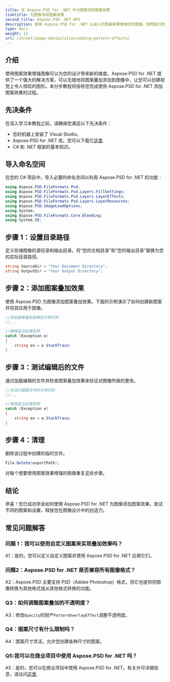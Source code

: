 ```yaml
---
title: 在 Aspose.PSD for .NET 中为图像添加图案效果
linktitle: 为图像添加图案效果
second_title: Aspose.PSD .NET API
description: 使用 Aspose.PSD for .NET 以迷人的图案效果增强您的图像。按照我们的分步指南无缝添加自定义图案。
type: docs
weight: 12
url: /zh/net/image-manipulation/adding-pattern-effects/
---
```

## 介绍

使用图案效果增强图像可以为您的设计带来新的维度。Aspose.PSD for .NET 提供了一个强大的解决方案，可以无缝地将图案叠加添加到图像中，让您可以创建视觉上令人惊叹的图形。本分步教程将指导您完成使用 Aspose.PSD for .NET 添加图案效果的过程。

## 先决条件

在深入学习本教程之前，请确保您满足以下先决条件：

- 您的机器上安装了 Visual Studio。
-  Aspose.PSD for .NET 库。您可以下载它[这里](https://releases.aspose.com/psd/net/).
- C# 和 .NET 框架的基本知识。

## 导入命名空间

在您的 C# 项目中，导入必要的命名空间以利用 Aspose.PSD for .NET 的功能：

```csharp
using Aspose.PSD.FileFormats.Psd;
using Aspose.PSD.FileFormats.Psd.Layers.FillSettings;
using Aspose.PSD.FileFormats.Psd.Layers.LayerEffects;
using Aspose.PSD.FileFormats.Psd.Layers.LayerResources;
using Aspose.PSD.ImageLoadOptions;
using System;
using Aspose.PSD.FileFormats.Core.Blending;
using System.IO;
```

## 步骤 1：设置目录路径

定义存储图像的源目录和输出目录。将“您的文档目录”和“您的输出目录”替换为您的实际目录路径。

```csharp
string SourceDir = "Your Document Directory";
string OutputDir = "Your Output Directory";
```

## 步骤 2：添加图案叠加效果

使用 Aspose.PSD 为图像添加图案叠加效果。下面的示例演示了如何创建新图案并将其应用于图像。

```csharp
//添加图案叠加效果的示例代码
//...

//确保适当处理异常
catch (Exception e)
{
    string ex = e.StackTrace;
}
```

## 步骤 3：测试编辑后的文件

通过加载编辑的文件并检查图案叠加效果来验证对图像所做的更改。

```csharp
//测试已编辑文件的示例代码
//...

//确保适当处理异常
catch (Exception e)
{
    string ex = e.StackTrace;
}
```

## 步骤 4：清理

删除该过程中创建的临时文件。

```csharp
File.Delete(exportPath);
```

对每个想要使用图案效果增强的图像重复这些步骤。

## 结论

恭喜！您已成功学会如何使用 Aspose.PSD for .NET 为图像添加图案效果。尝试不同的图案和设置，释放您在图像设计中的创造力。

## 常见问题解答

### 问题 1：我可以使用自定义图案来实现叠加效果吗？

A1：是的，您可以定义自定义图案并使用 Aspose.PSD for .NET 应用它们。

### 问题2：Aspose.PSD for .NET 是否兼容所有图像格式？

A2：Aspose.PSD 主要支持 PSD（Adobe Photoshop）格式，但它也提供将图像转换为其他格式或从其他格式转换的功能。

### Q3：如何调整图案叠加的不透明度？

 A3：修改`Opacity`的财产`PatternOverlayEffect`调整不透明度。

### Q4：图案尺寸有什么限制吗？

A4：图案尺寸灵活，允许您创建各种尺寸的图案。

### Q5:我可以在商业项目中使用 Aspose.PSD for .NET 吗？

A5：是的，您可以在商业项目中使用 Aspose.PSD for .NET。有关许可详细信息，请访问[这里](https://purchase.aspose.com/buy).